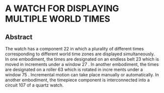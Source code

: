 # A WATCH FOR DISPLAYING MULTIPLE WORLD TIMES

## Abstract
The watch has a component 22 in which a plurality of different times corresponding to different world time zones are displayed simultaneously. In one embodiment, the times are designated on an endless belt 23 which is moved in increments under a window 27 . In another embodiment, the times are designated on a roller 63 which is rotated in incre ments under a window 75 . Incremental motion can take place manually or automatically. In another embodiment, the timepiece component is interconnected into a circuit 107 of a quartz watch.